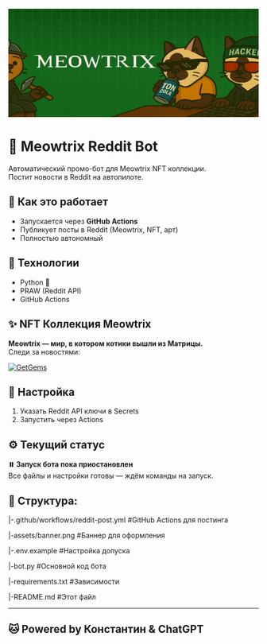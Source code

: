 <p align="center">
  <img src="assets/banner.png" alt="Meowtrix Banner" />
</p>

# 🐾 Meowtrix Reddit Bot

Автоматический промо-бот для Meowtrix NFT коллекции.  
Постит новости в Reddit на автопилоте.

## 🚀 Как это работает

- Запускается через **GitHub Actions**
- Публикует посты в Reddit (Meowtrix, NFT, арт)
- Полностью автономный

## 🧰 Технологии

- Python 🐍  
- PRAW (Reddit API)  
- GitHub Actions

## ✨ NFT Коллекция Meowtrix

**Meowtrix — мир, в котором котики вышли из Матрицы.**  
Следи за новостями:

[![GetGems](https://img.shields.io/badge/GetGems-Meowtrix-blue?logo=ethereum)](https://getgems.io/)

## 🔧 Настройка

1. Указать Reddit API ключи в Secrets  
2. Запустить через Actions

## ⚙️ Текущий статус

**⏸️ Запуск бота пока приостановлен**  
Все файлы и настройки готовы — ждём команды на запуск.

## 📂 Структура:
  
|-.github/workflows/reddit-post.yml #GitHub Actions для постинга

|-assets/banner.png #Баннер для оформления

|-.env.example #Настройка допуска

|-bot.py #Основной код бота

|-requirements.txt #Зависимости

|-README.md #Этот файл

---

## 🐱 Powered by Константин & ChatGPT
